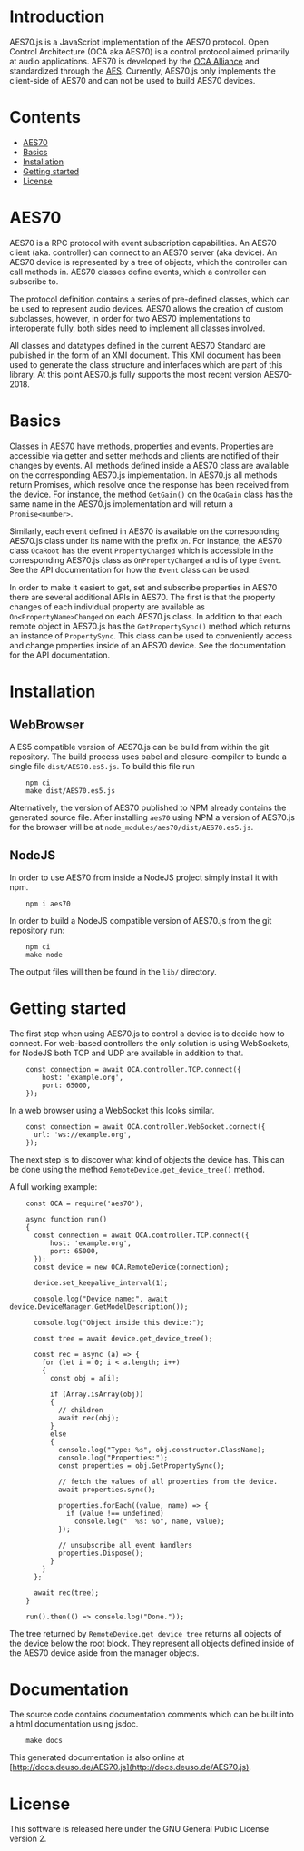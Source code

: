 # Introduction

AES70.js is a JavaScript implementation of the AES70 protocol.
Open Control Architecture (OCA aka AES70) is a control protocol aimed primarily at
audio applications. AES70 is developed by the [OCA Alliance](http://ocaalliance.com/)
and standardized through the [AES](http://www.aes.org/publications/standards/search.cfm?docID=101).
Currently, AES70.js only implements the client-side of AES70 and can not
be used to build AES70 devices.

# Contents

* [AES70](#aes70)
* [Basics](#basics)
* [Installation](#installation)
* [Getting started](#getting-started)
* [License](#license)

# AES70

AES70 is a RPC protocol with event subscription capabilities.
An AES70 client (aka. controller) can connect to an AES70 server (aka device).
An AES70 device is represented by a tree of objects, which the controller can call
methods in. AES70 classes define events, which a controller can subscribe to.

The protocol definition contains a series of pre-defined classes, which can
be used to represent audio devices. AES70 allows the creation of custom subclasses,
however, in order for two AES70 implementations to interoperate fully, both sides
need to implement all classes involved.

All classes and datatypes defined in the
current AES70 Standard are published in the form of an XMI document. This XMI
document has been used to generate the class structure and interfaces which
are part of this library. At this point AES70.js fully supports the most recent
version AES70-2018.

# Basics

Classes in AES70 have methods, properties and events. Properties are accessible
via getter and setter methods and clients are notified of their changes by
events. All methods defined inside a AES70 class are available on the
corresponding AES70.js implementation. In AES70.js all methods return Promises,
which resolve once the response has been received from the device. For instance,
the method `GetGain()` on the `OcaGain` class has the same name in the AES70.js
implementation and will return a `Promise<number>`.

Similarly, each event defined in AES70 is available on the corresponding
AES70.js class under its name with the prefix `On`. For instance, the AES70
class `OcaRoot` has the event `PropertyChanged` which is accessible in the
corresponding AES70.js class as `OnPropertyChanged` and is of type `Event`. See
the API documentation for how the `Event` class can be used.

In order to make it easiert to get, set and subscribe properties in AES70 there
are several additional APIs in AES70. The first is that the property changes of
each individual property are available as `On<PropertyName>Changed` on each
AES70.js class. In addition to that each remote object in AES70.js has the
`GetPropertySync()` method which returns an instance of `PropertySync`. This
class can be used to conveniently access and change properties inside of an
AES70 device. See the documentation for the API documentation.

# Installation

## WebBrowser

A ES5 compatible version of AES70.js can be build from within the git
repository. The build process uses babel and closure-compiler to bunde a single
file `dist/AES70.es5.js`. To build this file run

        npm ci
        make dist/AES70.es5.js

Alternatively, the version of AES70 published to NPM already contains the 
generated source file. After installing `aes70` using NPM a version of AES70.js
for the browser will be at `node_modules/aes70/dist/AES70.es5.js`.

## NodeJS

In order to use AES70 from inside a NodeJS project simply install it with npm.

        npm i aes70

In order to build a NodeJS compatible version of AES70.js from the git
repository run:

        npm ci
        make node

The output files will then be found in the `lib/` directory.

# Getting started

The first step when using AES70.js to control a device is to decide how to
connect. For web-based controllers the only solution is using WebSockets, for
NodeJS both TCP and UDP are available in addition to that.

        const connection = await OCA.controller.TCP.connect({
            host: 'example.org',
            port: 65000,
        });

In a web browser using a WebSocket this looks similar.

        const connection = await OCA.controller.WebSocket.connect({
          url: 'ws://example.org',
        });

The next step is to discover what kind of objects the device has. This can be
done using the method `RemoteDevice.get_device_tree()` method.

A full working example:

        const OCA = require('aes70');

        async function run()
        {
          const connection = await OCA.controller.TCP.connect({
              host: 'example.org',
              port: 65000,
          });
          const device = new OCA.RemoteDevice(connection);

          device.set_keepalive_interval(1);

          console.log("Device name:", await device.DeviceManager.GetModelDescription());

          console.log("Object inside this device:");

          const tree = await device.get_device_tree();

          const rec = async (a) => {
            for (let i = 0; i < a.length; i++)
            {
              const obj = a[i];

              if (Array.isArray(obj))
              {
                // children
                await rec(obj);
              }
              else
              {
                console.log("Type: %s", obj.constructor.ClassName);
                console.log("Properties:");
                const properties = obj.GetPropertySync();

                // fetch the values of all properties from the device.
                await properties.sync();

                properties.forEach((value, name) => {
                  if (value !== undefined)
                    console.log("  %s: %o", name, value);
                });

                // unsubscribe all event handlers
                properties.Dispose();
              }
            }
          };

          await rec(tree);
        }

        run().then(() => console.log("Done."));

The tree returned by `RemoteDevice.get_device_tree` returns all objects of the
device below the root block. They represent all objects defined inside of the
AES70 device aside from the manager objects. 

# Documentation

The source code contains documentation comments which can be built into a html
documentation using jsdoc.

        make docs

This generated documentation is also online at
[http://docs.deuso.de/AES70.js](http://docs.deuso.de/AES70.js).

# License

This software is released here under the GNU General Public License version 2.
